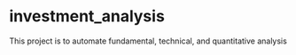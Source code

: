 # investment_analysis
This project is to automate fundamental, technical, and quantitative analysis
